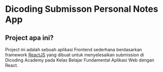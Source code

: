 # Dicoding Submisson Personal Notes App

## Project apa ini?
Project ini adalah sebuah aplikasi Frontend sederhana berdasarkan framework [ReactJS](https://reactjs.org/) yang dibuat untuk menyelesaikan submission di Dicoding Academy pada Kelas Belajar Fundamental Aplikasi Web dengan React.
